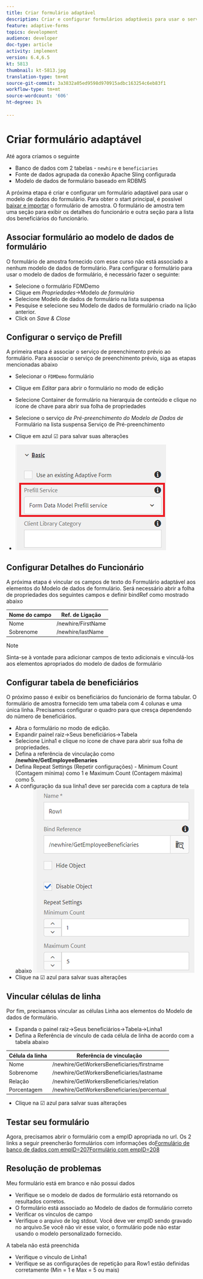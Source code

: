 ```yaml
---
title: Criar formulário adaptável
description: Criar e configurar formulários adaptáveis para usar o serviço de preenchimento prévio do modelo de dados de formulário
feature: adaptive-forms
topics: development
audience: developer
doc-type: article
activity: implement
version: 6.4,6.5
kt: 5813
thumbnail: kt-5813.jpg
translation-type: tm+mt
source-git-commit: 3a3832a05ed9598d970915adbc163254c6eb83f1
workflow-type: tm+mt
source-wordcount: '606'
ht-degree: 1%

---
```



# Criar formulário adaptável

Até agora criamos o seguinte

* Banco de dados com 2 tabelas - `newhire` e `beneficiaries`
* Fonte de dados agrupada da conexão Apache Sling configurada
* Modelo de dados de formulário baseado em RDBMS

A próxima etapa é criar e configurar um formulário adaptável para usar o modelo de dados do formulário.  Para obter o start principal, é possível [baixar e importar](assets/fdm-demo-af.zip) o formulário de amostra. O formulário de amostra tem uma seção para exibir os detalhes do funcionário e outra seção para a lista dos beneficiários do funcionário.

## Associar formulário ao modelo de dados de formulário

O formulário de amostra fornecido com esse curso não está associado a nenhum modelo de dados de formulário. Para configurar o formulário para usar o modelo de dados de formulário, é necessário fazer o seguinte:

* Selecione o formulário FDMDemo
* Clique em _Propriedades_->Modelo _de formulário_
* Selecione Modelo de dados de formulário na lista suspensa
* Pesquise e selecione seu Modelo de dados de formulário criado na lição anterior.
* Click on _Save &amp; Close_

## Configurar o serviço de Prefill

A primeira etapa é associar o serviço de preenchimento prévio ao formulário. Para associar o serviço de preenchimento prévio, siga as etapas mencionadas abaixo

* Selecionar o `FDMDemo` formulário
* Clique em _Editar_ para abrir o formulário no modo de edição
* Selecione Container de formulário na hierarquia de conteúdo e clique no ícone de chave para abrir sua folha de propriedades
* Selecione o serviço _de Pré-preenchimento do Modelo de Dados de_ Formulário na lista suspensa Serviço de Pré-preenchimento
* Clique em azul ☑ para salvar suas alterações

* ![serviço de preenchimento prévio](assets/fdm-prefill.png)

## Configurar Detalhes do Funcionário

A próxima etapa é vincular os campos de texto do Formulário adaptável aos elementos do Modelo de dados de formulário. Será necessário abrir a folha de propriedades dos seguintes campos e definir bindRef como mostrado abaixo


| Nome do campo | Ref. de Ligação |
|------------|--------------------|
| Nome | /newhire/FirstName |
| Sobrenome | /newhire/lastName |

>[!NOTE]
>
>Sinta-se à vontade para adicionar campos de texto adicionais e vinculá-los aos elementos apropriados do modelo de dados de formulário

## Configurar tabela de beneficiários

O próximo passo é exibir os beneficiários do funcionário de forma tabular. O formulário de amostra fornecido tem uma tabela com 4 colunas e uma única linha. Precisamos configurar o quadro para que cresça dependendo do número de beneficiários.

* Abra o formulário no modo de edição.
* Expandir painel raiz->Seus beneficiários->Tabela
* Selecione Linha1 e clique no ícone de chave para abrir sua folha de propriedades.
* Defina a referência de vinculação como **/newhire/GetEmployeeBenaries**
* Defina Repeat Settings (Repetir configurações) - Minimum Count (Contagem mínima) como 1 e Maximum Count (Contagem máxima) como 5.
* A configuração da sua linha1 deve ser parecida com a captura de tela abaixo
   ![configuração de linha](assets/configure-row.PNG)
* Clique na ☑ azul para salvar suas alterações

## Vincular células de linha

Por fim, precisamos vincular as células Linha aos elementos do Modelo de dados de formulário.

* Expanda o painel raiz->Seus beneficiários->Tabela->Linha1
* Defina a Referência de vínculo de cada célula de linha de acordo com a tabela abaixo

| Célula da linha | Referência de vinculação |
|------------|----------------------------------------------|
| Nome | /newhire/GetWorkersBeneficiaries/firstname |
| Sobrenome | /newhire/GetWorkersBeneficiaries/lastname |
| Relação | /newhire/GetWorkersBeneficiaries/relation |
| Porcentagem | /newhire/GetWorkersBeneficiaries/percentual |

* Clique na ☑ azul para salvar suas alterações

## Testar seu formulário

Agora, precisamos abrir o formulário com a empID apropriada no url. Os 2 links a seguir preencherão formulários com informações do[Formulário de banco de dados com empID=207](http://localhost:4502/content/dam/formsanddocuments/fdmdemo/jcr:content?wcmmode=disabled&amp;empID=207)[Formulário com empID=208](http://localhost:4502/content/dam/formsanddocuments/fdmdemo/jcr:content?wcmmode=disabled&amp;empID=208)

## Resolução de problemas

Meu formulário está em branco e não possui dados

* Verifique se o modelo de dados de formulário está retornando os resultados corretos.
* O formulário está associado ao Modelo de dados de formulário correto
* Verificar os vínculos de campo
* Verifique o arquivo de log stdout. Você deve ver empID sendo gravado no arquivo.Se você não vir esse valor, o formulário pode não estar usando o modelo personalizado fornecido.

A tabela não está preenchida

* Verifique o vínculo de Linha1
* Verifique se as configurações de repetição para Row1 estão definidas corretamente (Min = 1 e Max = 5 ou mais)

